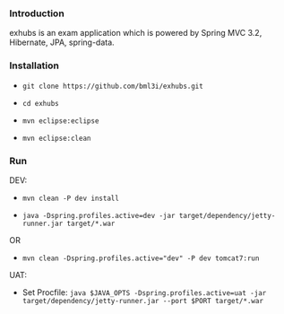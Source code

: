 ### Introduction

exhubs is an exam application which is powered by Spring MVC 3.2, Hibernate, JPA, spring-data. 
 
### Installation

* `git clone https://github.com/bml3i/exhubs.git`

* `cd exhubs`

* `mvn eclipse:eclipse`

* `mvn eclipse:clean`


### Run

DEV:

* `mvn clean -P dev install`

* `java -Dspring.profiles.active=dev -jar target/dependency/jetty-runner.jar target/*.war`  

OR

* `mvn clean -Dspring.profiles.active="dev" -P dev tomcat7:run`  


UAT:

* Set Procfile: `java $JAVA_OPTS -Dspring.profiles.active=uat -jar target/dependency/jetty-runner.jar --port $PORT target/*.war`